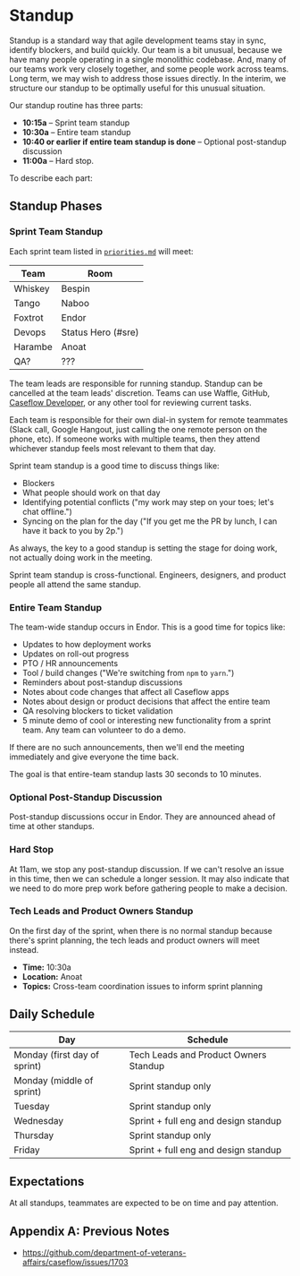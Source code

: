# Standup

Standup is a standard way that agile development teams stay in sync, identify blockers, and build quickly. Our team is a bit unusual, because we have many people operating in a single monolithic codebase. And, many of our teams work very closely together, and some people work across teams. Long term, we may wish to address those issues directly. In the interim, we structure our standup to be optimally useful for this unusual situation.

Our standup routine has three parts:

* **10:15a** – Sprint team standup
* **10:30a** – Entire team standup
* **10:40 or earlier if entire team standup is done** – Optional post-standup discussion
* **11:00a** – Hard stop.

To describe each part:

## Standup Phases

### Sprint Team Standup
Each sprint team listed in [`priorities.md`](https://github.com/department-of-veterans-affairs/appeals-pm/blob/master/priorities.md) will meet:

| Team | Room |
| --- | --- |
| Whiskey | Bespin |
| Tango | Naboo |
| Foxtrot | Endor | 
| Devops | Status Hero (#sre) |
| Harambe | Anoat |
| QA? | ??? |

The team leads are responsible for running standup. Standup can be cancelled at the team leads' discretion. Teams can use Waffle, GitHub, [Caseflow Developer](https://cold-stream-43683.herokuapp.com/sprint/standup?team=CASEFLOW), or any other tool for reviewing current tasks.

Each team is responsible for their own dial-in system for remote teammates (Slack call, Google Hangout, just calling the one remote person on the phone, etc). If someone works with multiple teams, then they attend whichever standup feels most relevant to them that day.

Sprint team standup is a good time to discuss things like:

* Blockers
* What people should work on that day
* Identifying potential conflicts ("my work may step on your toes; let's chat offline.")
* Syncing on the plan for the day ("If you get me the PR by lunch, I can have it back to you by 2p.")

As always, the key to a good standup is setting the stage for doing work, not actually doing work in the meeting.

Sprint team standup is cross-functional. Engineers, designers, and product people all attend the same standup.

### Entire Team Standup
The team-wide standup occurs in Endor. This is a good time for topics like:

* Updates to how deployment works
* Updates on roll-out progress
* PTO / HR announcements
* Tool / build changes ("We're switching from `npm` to `yarn`.")
* Reminders about post-standup discussions
* Notes about code changes that affect all Caseflow apps
* Notes about design or product decisions that affect the entire team
* QA resolving blockers to ticket validation
* 5 minute demo of cool or interesting new functionality from a sprint team. Any team can volunteer to do a demo. 

If there are no such announcements, then we'll end the meeting immediately and give everyone the time back.

The goal is that entire-team standup lasts 30 seconds to 10 minutes.

### Optional Post-Standup Discussion
Post-standup discussions occur in Endor. They are announced ahead of time at other standups.

### Hard Stop
At 11am, we stop any post-standup discussion. If we can't resolve an issue in this time, then we can schedule a longer session. It may also indicate that we need to do more prep work before gathering people to make a decision.

### Tech Leads and Product Owners Standup
On the first day of the sprint, when there is no normal standup because there's sprint planning, the tech leads and product owners will meet instead. 

* **Time:** 10:30a
* **Location:** Anoat
* **Topics:** Cross-team coordination issues to inform sprint planning

## Daily Schedule
| Day | Schedule | 
| --- | --- |
| Monday (first day of sprint) | Tech Leads and Product Owners Standup |
| Monday (middle of sprint) | Sprint standup only |
| Tuesday | Sprint standup only |
| Wednesday | Sprint + full eng and design standup |
| Thursday | Sprint standup only |
| Friday | Sprint + full eng and design standup |

## Expectations
At all standups, teammates are expected to be on time and pay attention.

## Appendix A: Previous Notes
* https://github.com/department-of-veterans-affairs/caseflow/issues/1703
